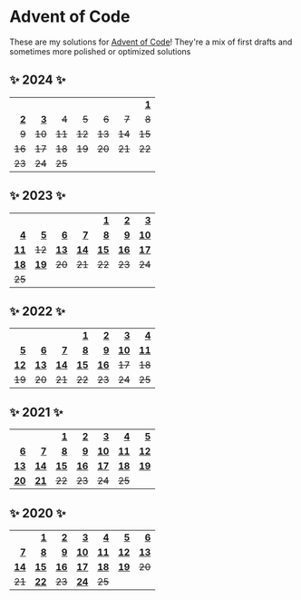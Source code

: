 # Advent of Code

These are my solutions for [Advent of Code][AoC]! They're a mix of first drafts and
sometimes more polished or optimized solutions

[AoC]: https://adventofcode.com/

## ✨ 2024 ✨

|                 |                 |                 |                 |                 |                 |                 |
| --------------: | --------------: | --------------: | --------------: | --------------: | --------------: | --------------: |
|                 |                 |                 |                 |                 |                 |  **[1][24-1]**  |
|  **[2][24-2]**  |  **[3][24-3]**  |   ~~4~~         |   ~~5~~         |   ~~6~~         |   ~~7~~         |   ~~8~~         |
|   ~~9~~         |  ~~10~~         |  ~~11~~         |  ~~12~~         |  ~~13~~         |  ~~14~~         |  ~~15~~         |
|  ~~16~~         |  ~~17~~         |  ~~18~~         |  ~~19~~         |  ~~20~~         |  ~~21~~         |  ~~22~~         |
|  ~~23~~         |  ~~24~~         |  ~~25~~         |                 |                 |                 |                 |

[24-1]: 2024/src/day1.rs
[24-2]: 2024/src/day2.rs
[24-3]: 2024/src/day3.rs

## ✨ 2023 ✨

|                 |                 |                 |                 |                 |                 |                 |
| --------------: | --------------: | --------------: | --------------: | --------------: | --------------: | --------------: |
|                 |                 |                 |                 |  **[1][23-1]**  |  **[2][23-2]**  |  **[3][23-3]**  |
|  **[4][23-4]**  |  **[5][23-5]**  |  **[6][23-6]**  |  **[7][23-7]**  |  **[8][23-8]**  |  **[9][23-9]**  | **[10][23-10]** |
| **[11][23-11]** |  ~~12~~         | **[13][23-13]** | **[14][23-14]** | **[15][23-15]** | **[16][23-16]** | **[17][23-17]** |
| **[18][23-18]** | **[19][23-19]** |  ~~20~~         |  ~~21~~         |  ~~22~~         |  ~~23~~         |  ~~24~~         |
|  ~~25~~         |                 |                 |                 |                 |                 |                 |

[23-1]: 2023/src/bin/day-1.rs
[23-2]: 2023/src/bin/day-2.rs
[23-3]: 2023/src/bin/day-3.rs
[23-4]: 2023/src/bin/day-4.rs
[23-5]: 2023/src/bin/day-5.rs
[23-6]: 2023/src/bin/day-6.rs
[23-7]: 2023/src/bin/day-7.rs
[23-8]: 2023/src/bin/day-8.rs
[23-9]: 2023/src/bin/day-9.rs
[23-10]: 2023/src/bin/day-10.rs
[23-11]: 2023/src/bin/day-11.rs
[23-13]: 2023/src/bin/day-13.rs
[23-14]: 2023/src/bin/day-14.rs
[23-15]: 2023/src/bin/day-15.rs
[23-16]: 2023/src/bin/day-16.rs
[23-17]: 2023/src/bin/day-17.rs
[23-18]: 2023/src/bin/day-18.rs
[23-19]: 2023/src/bin/day-19.rs

## ✨ 2022 ✨

|                 |                 |                 |                 |                 |                 |                 |
| --------------: | --------------: | --------------: | --------------: | --------------: | --------------: | --------------: |
|                 |                 |                 |  **[1][22-1]**  |  **[2][22-2]**  |  **[3][22-3]**  |  **[4][22-4]**  |
|  **[5][22-5]**  |  **[6][22-6]**  |  **[7][22-7]**  |  **[8][22-8]**  |  **[9][22-9]**  | **[10][22-10]** | **[11][22-11]** |
| **[12][22-12]** | **[13][22-13]** | **[14][22-14]** | **[15][22-15]** | **[16][22-16]** |  ~~17~~         |  ~~18~~         |
|  ~~19~~         |  ~~20~~         |  ~~21~~         |  ~~22~~         |  ~~23~~         |  ~~24~~         |  ~~25~~         |

[22-1]: 2022/src/bin/day-1.rs
[22-2]: 2022/src/bin/day-2.rs
[22-3]: 2022/src/bin/day-3.rs
[22-4]: 2022/src/bin/day-4.rs
[22-5]: 2022/src/bin/day-5.rs
[22-6]: 2022/src/bin/day-6.rs
[22-7]: 2022/src/bin/day-7.rs
[22-8]: 2022/src/bin/day-8.rs
[22-9]: 2022/src/bin/day-9.rs
[22-10]: 2022/src/bin/day-10.rs
[22-11]: 2022/src/bin/day-11.rs
[22-12]: 2022/src/bin/day-12.rs
[22-13]: 2022/src/bin/day-13.rs
[22-14]: 2022/src/bin/day-14.rs
[22-15]: 2022/src/bin/day-15.rs
[22-16]: 2022/src/bin/day-16.rs

## ✨ 2021 ✨

|                 |                 |                 |                 |                 |                 |                 |
| --------------: | --------------: | --------------: | --------------: | --------------: | --------------: | --------------: |
|                 |                 |  **[1][21-1]**  |  **[2][21-2]**  |  **[3][21-3]**  |  **[4][21-4]**  |  **[5][21-5]**  |
|  **[6][21-6]**  |  **[7][21-7]**  |  **[8][21-8]**  |  **[9][21-9]**  | **[10][21-10]** | **[11][21-11]** | **[12][21-12]** |
| **[13][21-13]** | **[14][21-14]** | **[15][21-15]** | **[16][21-16]** | **[17][21-17]** | **[18][21-18]** | **[19][21-19]** |
| **[20][21-20]** | **[21][21-21]** |  ~~22~~         |  ~~23~~         |  ~~24~~         |  ~~25~~         |                 |

[21-1]: 2021/src/bin/day-1.rs
[21-2]: 2021/src/bin/day-2.rs
[21-3]: 2021/src/bin/day-3.rs
[21-4]: 2021/src/bin/day-4.rs
[21-5]: 2021/src/bin/day-5.rs
[21-6]: 2021/src/bin/day-6.rs
[21-7]: 2021/src/bin/day-7.rs
[21-8]: 2021/src/bin/day-8.rs
[21-9]: 2021/src/bin/day-9.rs
[21-10]: 2021/src/bin/day-10.rs
[21-11]: 2021/src/bin/day-11.rs
[21-12]: 2021/src/bin/day-12.rs
[21-13]: 2021/src/bin/day-13.rs
[21-14]: 2021/src/bin/day-14.rs
[21-15]: 2021/src/bin/day-15.rs
[21-16]: 2021/src/bin/day-16.rs
[21-17]: 2021/src/bin/day-17.rs
[21-18]: 2021/src/bin/day-18.rs
[21-19]: 2021/src/bin/day-19.rs
[21-20]: 2021/src/bin/day-20.rs
[21-21]: 2021/src/bin/day-21.rs

## ✨ 2020 ✨

|                 |                 |                 |                 |                 |                 |                 |
| --------------: | --------------: | --------------: | --------------: | --------------: | --------------: | --------------: |
|                 |  **[1][20-1]**  |  **[2][20-2]**  |  **[3][20-3]**  |  **[4][20-4]**  |  **[5][20-5]**  |  **[6][20-6]**  |
|  **[7][20-7]**  |  **[8][20-8]**  |  **[9][20-9]**  | **[10][20-10]** | **[11][20-11]** | **[12][20-12]** | **[13][20-13]** |
| **[14][20-14]** | **[15][20-15]** | **[16][20-16]** | **[17][20-17]** | **[18][20-18]** | **[19][20-19]** |  ~~20~~         |
|  ~~21~~         | **[22][20-22]** |  ~~23~~         | **[24][20-24]** |  ~~25~~         |                 |                 |

[20-1]: 2020/src/bin/day-1.rs
[20-2]: 2020/src/bin/day-2.rs
[20-3]: 2020/src/bin/day-3.rs
[20-4]: 2020/src/bin/day-4.rs
[20-5]: 2020/src/bin/day-5.rs
[20-6]: 2020/src/bin/day-6.rs
[20-7]: 2020/src/bin/day-7.rs
[20-8]: 2020/src/bin/day-8.rs
[20-9]: 2020/src/bin/day-9.rs
[20-10]: 2020/src/bin/day-10.rs
[20-11]: 2020/src/bin/day-11.rs
[20-12]: 2020/src/bin/day-12.rs
[20-13]: 2020/src/bin/day-13.rs
[20-14]: 2020/src/bin/day-14.rs
[20-15]: 2020/src/bin/day-15.rs
[20-16]: 2020/src/bin/day-16.rs
[20-17]: 2020/src/bin/day-17.rs
[20-18]: 2020/src/bin/day-18.rs
[20-19]: 2020/src/bin/day-19.rs
[20-22]: 2020/src/bin/day-22.rs
[20-24]: 2020/src/bin/day-24.rs
